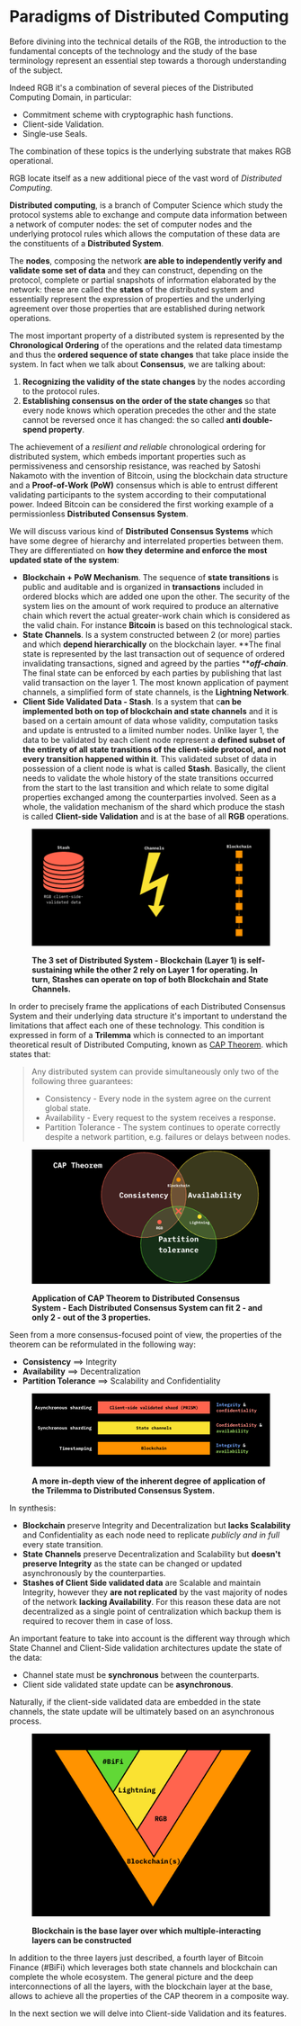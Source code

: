 # Paradigms of Distributed Computing

Before divining into the technical details of the RGB, the introduction to the fundamental concepts of the technology and the study of the base terminology represent an essential step towards a thorough understanding of the subject.

Indeed RGB it's a combination of several pieces of the Distributed Computing Domain, in particular:

* Commitment scheme with cryptographic hash functions.
* Client-side Validation.
* Single-use Seals.

The combination of these topics is the underlying substrate that makes RGB  operational.

RGB locate itself as a new additional piece of the vast word of _Distributed Computing_.

**Distributed computing**, is a branch of Computer Science which study the protocol systems able to exchange and compute data information between a network of computer nodes: the set of computer nodes and the underlying protocol rules which allows the computation of these data are the constituents of a **Distributed System**.

The **nodes**, composing the network **are able to independently verify and validate some set of data** and they can construct, depending on the protocol, complete or partial snapshots of information elaborated by the network: these are called the **states** of the distributed system and essentially represent the expression of properties and the underlying agreement over those properties that are established during network operations.

The most important property of a distributed system is represented by the **Chronological Ordering** of the operations and the related data timestamp and thus the **ordered sequence of state changes** that take place inside the system. In fact when we talk about **Consensus**, we are talking about:

1. **Recognizing the validity of the state changes** by the nodes according to the protocol rules.
2. **Establishing consensus on the order of the state changes** so that every node knows which operation precedes the other and the state cannot be reversed once it has changed: the so called **anti double-spend property**.

The achievement of a _resilient and reliable_ chronological ordering for distributed system, which embeds important properties such as permissiveness and censorship resistance, was reached by Satoshi Nakamoto with the invention of Bitcoin, using the blockchain data structure and a **Proof-of-Work (PoW)** consensus which is able to entrust different validating participants to the system according to their computational power. Indeed Bitcoin can be considered the first working example of a permissionless **Distributed Consensus System**.

We will discuss various kind of **Distributed Consensus Systems** which have some degree of hierarchy and interrelated properties between them. They are differentiated on **how they determine and enforce the most updated state of the system**:

* **Blockchain + PoW Mechanism**. The sequence of **state transitions** is public and auditable and is organized in **transactions** included in ordered blocks which are added one upon the other. The security of the system lies on the amount of work required to produce an alternative chain which revert the actual greater-work chain which is considered as the valid chain. For instance **Bitcoin** is based on this technological stack.
* **State Channels**. Is a system constructed between 2 (or more) parties and which **depend hierarchically** on the blockchain layer. **The final state is represented by the last transaction out of sequence of ordered invalidating transactions, signed and agreed by the parties **_**off-chain**_. The final state can be enforced by each parties by publishing that last valid transaction on the layer 1. The most known application of payment channels, a simplified form of state channels, is the **Lightning Network**.
* **Client Side Validated Data - Stash**. Is a system that c**an be implemented both on top of blockchain and state channels** and it is based on a certain amount of data whose validity, computation tasks and update is entrusted to a limited number nodes. Unlike layer 1, the data to be validated by each client node represent a **defined subset of the entirety of all state transitions of the client-side protocol, and not every transition happened within it**. This validated subset of data in possession of a client node is what is called **Stash**. Basically, the client needs to validate the whole history of the state transitions occurred from the start to the last transition and which relate to some digital properties exchanged among the counterparties involved. Seen as a whole, the validation mechanism of the shard which produce the stash is called **Client-side Validation** and is at the base of all **RGB** operations.&#x20;

<figure><img src="../.gitbook/assets/distributed-data-inc.png" alt=""><figcaption><p><strong>The 3 set of Distributed System - Blockchain (Layer 1) is self-sustaining while the other 2 rely on Layer 1 for operating. In turn, Stashes can operate on top of both Blockchain and State Channels.</strong></p></figcaption></figure>

In order to precisely frame the applications of each Distributed Consensus System and their underlying data structure it's important to understand the limitations that affect each one of these technology. This condition is expressed in form of a **Trilemma** which is connected to an important theoretical result of Distributed Computing, known as [CAP Theorem](https://en.wikipedia.org/wiki/CAP\_theorem). which states that:

> Any distributed system can provide simultaneously only two of the following three guarantees:
>
> * Consistency - Every node in the system agree on the current global state.&#x20;
> * Availability - Every request to the system receives a response.
> * Partition Tolerance - The system continues to operate correctly despite a network partition, e.g. failures or delays between nodes.

<figure><img src="../.gitbook/assets/cap-theorem-full.png" alt=""><figcaption><p><strong>Application of CAP Theorem to Distributed Consensus System - Each Distributed Consensus System can fit 2 - and only 2 - out of the 3 properties.</strong></p></figcaption></figure>

Seen from a more consensus-focused point of view, the properties of the theorem can be reformulated in the following way:

* **Consistency** ==> Integrity
* **Availability** ==> Decentralization
* **Partition Tolerance** ==> Scalability and Confidentiality

<figure><img src="../.gitbook/assets/trilemma1.png" alt=""><figcaption><p><strong>A more in-depth view of the inherent degree of application of the Trilemma to Distributed Consensus System.</strong></p></figcaption></figure>

In synthesis:

* **Blockchain** preserve Integrity and Decentralization but **lacks Scalability** and Confidentiality as each node need to replicate _publicly and in full_ every state transition.
* **State Channels** preserve Decentralization and Scalability but **doesn't preserve Integrity** as the state can be changed or updated asynchronously by the counterparties.
* **Stashes of Client Side validated data** are Scalable and maintain Integrity, however they **are not replicated** by the vast majority of nodes of the network **lacking Availability**. For this reason these data are not decentralized as a single point of centralization which backup them is required to recover them in case of loss.

An important feature to take into account is the different way through which State Channel and Client-Side validation architectures update the state of the data:

* Channel state must be **synchronous** between the counterparts.
* Client side validated state update can be **asynchronous**.

Naturally, if the client-side validated data are embedded in the state channels, the state update will be ultimately based on an asynchronous process.

<figure><img src="../.gitbook/assets/triangle-bifi.png" alt=""><figcaption><p><strong>Blockchain is the base layer over which multiple-interacting layers can be constructed</strong></p></figcaption></figure>

In addition to the three layers just described, a fourth layer of Bitcoin Finance (#BiFi) which leverages both state channels and blockchain can complete the whole ecosystem. The general picture and the deep interconnections of all the layers, with the blockchain layer at the base, allows to achieve all the properties of the CAP theorem in a composite way.

In the next section we will delve into Client-side Validation and its features.
